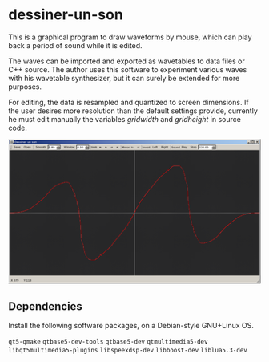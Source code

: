 # dessiner-un-son

This is a graphical program to draw waveforms by mouse, which can play back a period of sound while it is edited.

The waves can be imported and exported as wavetables to data files or C++ source.
The author uses this software to experiment various waves with his wavetable synthesizer, but it can surely be extended for more purposes.

For editing, the data is resampled and quantized to screen dimensions. If the user desires more resolution than the default settings provide, currently he must edit manually the variables *gridwidth* and *gridheight* in source code.

![Screenshot](docs/screenshot.png)

## Dependencies

Install the following software packages, on a Debian-style GNU+Linux OS.

`qt5-qmake` `qtbase5-dev-tools` `qtbase5-dev` `qtmultimedia5-dev` `libqt5multimedia5-plugins` `libspeexdsp-dev` `libboost-dev` `liblua5.3-dev`
